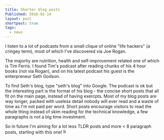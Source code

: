 ```yaml
---
title: Shorter blog posts
Published: 2016-02-14
layout: post
shortpost: true
tags:
  - news
---
```

I listen to a lot of podcasts from a small clique of online "life hackers" (a cringey term), most of which I've discovered via Joe Rogan. 

The majority are nutrition, health and self-improvement related one of which is Tim Ferris. I found Tim's podcast after reading chunks of his 4 hour books (not via Rogan), and on his latest podcast his guest is the enterpreneur Seth Godson.

To find Seth's blog, type "seth's blog" into Google. The podcast is ok but the interesting part is the format of his blog - the concise short posts that all fit on the main page, instead of having exercpts. Most of my blog posts are way longer, packed with useless detail nobody will ever read and a waste of time as I'm not paid per word. Short posts encourage visitors to read the whole thing instead of skim reading for the technical knowledge, a few paragraphs is not a big time investment.

So in future I'm aiming for a lot less TLDR posts and more < 8 paragraph posts, starting with this one! <img src="https://cdnjs.cloudflare.com/ajax/libs/emojione/2.1.0/assets/png/1f4a5.png" alt="boom" width="16" height="16" />